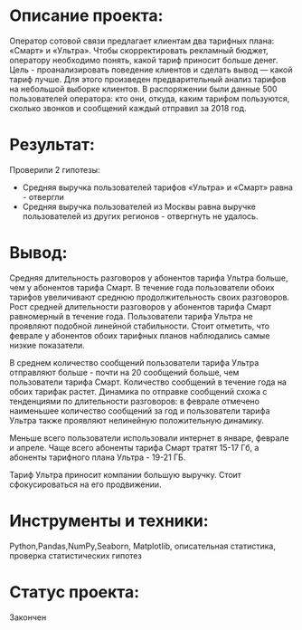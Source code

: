 # Описание проекта: 

Оператор сотовой связи предлагает клиентам два тарифных плана: «Смарт» и «Ультра». Чтобы скорректировать рекламный бюджет, оператору необходимо понять, какой тариф приносит больше денег. Цель - проанализировать поведение клиентов и сделать вывод — какой тариф лучше. Для этого произведен предварительный анализ тарифов на небольшой выборке клиентов. В распоряжении были данные 500 пользователей оператора: кто они, откуда, каким тарифом пользуются, сколько звонков и сообщений каждый отправил за 2018 год.

# Результат:

Проверили 2 гипотезы:

- Средняя выручка пользователей тарифов «Ультра» и «Смарт» равна - отвергли
- Средняя выручка пользователей из Москвы равна выручке пользователей из других регионов - отвергнуть не удалось.

# Вывод: 

Средняя длительность разговоров у абонентов тарифа Ультра больше, чем у абонентов тарифа Смарт. В течение года пользователи обоих тарифов увеличивают среднюю продолжительность своих разговоров. Рост средней длительности разговоров у абонентов тарифа Смарт равномерный в течение года. Пользователи тарифа Ультра не проявляют подобной линейной стабильности. Стоит отметить, что феврале у абонентов обоих тарифных планов наблюдались самые низкие показатели.

В среднем количество сообщений пользователи тарифа Ультра отправляют больше - почти на 20 сообщений больше, чем пользователи тарифа Смарт. Количество сообщений в течение года на обоих тарифак растет. Динамика по отправке сообщений схожа с тенденциями по длительности разговоров: в феврале отмечено наименьшее количество сообщений за год и пользователи тарифа Ультра также проявляют нелинейную положительную динамику.

Меньше всего пользователи использовали интернет в январе, феврале и апреле. Чаще всего абоненты тарифа Смарт тратят 15-17 Гб, а абоненты тарифного плана Ультра - 19-21 ГБ.

Тариф Ультра приносит компании большую выручку. Стоит сфокусироваться на его продвижении. 

# Инструменты и техники: 
Python,Pandas,NumPy,Seaborn, Matplotlib, описательная статистика, проверка статистических гипотез

# Статус проекта: 
Закончен
